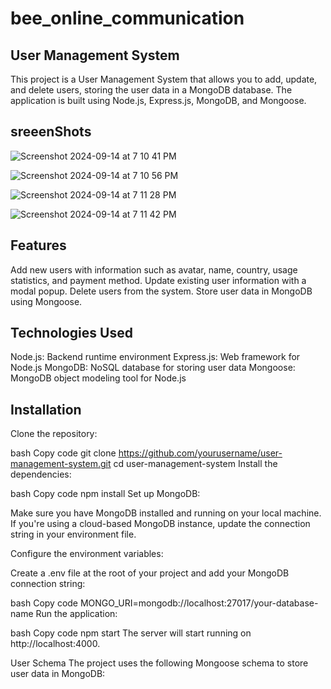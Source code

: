 # bee_online_communication
 
## User Management System
This project is a User Management System that allows you to add, update, and delete users, storing the user data in a MongoDB database. The application is built using Node.js, Express.js, MongoDB, and Mongoose.

## sreeenShots

![Screenshot 2024-09-14 at 7 10 41 PM](https://github.com/user-attachments/assets/da160a47-53d0-4868-a05e-12ee3e0b99be)



![Screenshot 2024-09-14 at 7 10 56 PM](https://github.com/user-attachments/assets/190dac62-4150-4ebb-820c-38c22470c86a)



![Screenshot 2024-09-14 at 7 11 28 PM](https://github.com/user-attachments/assets/8b6c398c-c2d5-40de-b74e-44fcd91d2448)

![Screenshot 2024-09-14 at 7 11 42 PM](https://github.com/user-attachments/assets/470d18db-2645-4165-bb55-f4fce15fe738)



## Features
Add new users with information such as avatar, name, country, usage statistics, and payment method.
Update existing user information with a modal popup.
Delete users from the system.
Store user data in MongoDB using Mongoose.

## Technologies Used
Node.js: Backend runtime environment
Express.js: Web framework for Node.js
MongoDB: NoSQL database for storing user data
Mongoose: MongoDB object modeling tool for Node.js

## Installation
Clone the repository:

bash
Copy code
git clone https://github.com/yourusername/user-management-system.git
cd user-management-system
Install the dependencies:

bash
Copy code
npm install
Set up MongoDB:

Make sure you have MongoDB installed and running on your local machine. If you're using a cloud-based MongoDB instance, update the connection string in your environment file.

Configure the environment variables:

Create a .env file at the root of your project and add your MongoDB connection string:

bash
Copy code
MONGO_URI=mongodb://localhost:27017/your-database-name
Run the application:

bash
Copy code
npm start
The server will start running on http://localhost:4000.

User Schema
The project uses the following Mongoose schema to store user data in MongoDB:






